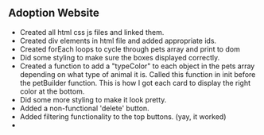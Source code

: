 ## Adoption Website

- Created all html css js files and linked them.
- Created div elements in html file and added appropriate ids.
- Created forEach loops to cycle through pets array and print to dom
- Did some styling to make sure the boxes displayed correctly.
- Created a function to add a "typeColor" to each object in the pets array depending on what type of animal it is. Called this function in init before the petBuilder function. This is how I got each card to display the right color at the bottom.
- Did some more styling to make it look pretty.
- Added a non-functional 'delete' button.
- Added filtering functionality to the top buttons. (yay, it worked)
- 
<!-- 
## Setup
* Clone this repo to your exercises directory
* Create a setup branch and push up the usual stuff
* Review the [Instructions](instructions.md)

# UPDATE THIS README WHEN THE ASSIGNMENT IS COMPLETED -->
